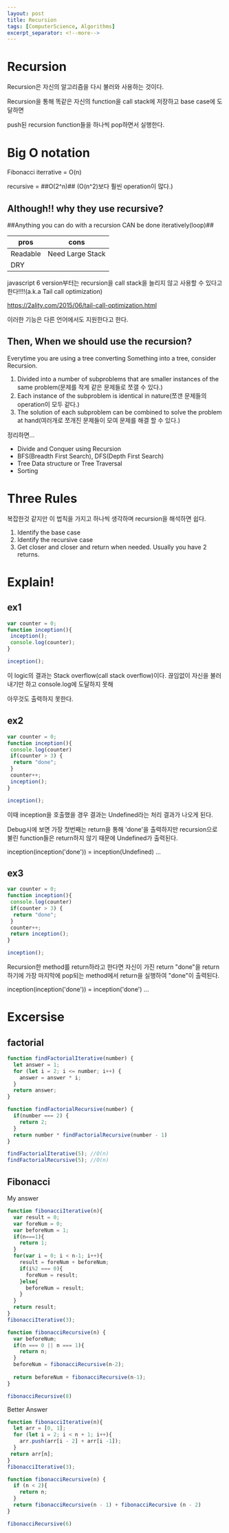 ```yaml
---
layout: post
title: Recursion
tags: [ComputerScience, Algorithms]
excerpt_separator: <!--more-->
---
```


# Recursion

Recursion은 자신의 알고리즘을 다시 불러와 사용하는 것이다.

Recursion을 통해 똑같은 자신의 function을 call stack에 저장하고 base case에 도달하면

push된 recursion function들을 하나씩 pop하면서 실행한다.

<!--more-->

# Big O notation

Fibonacci iterrative = O(n)

recursive = ##O(2^n)## (O(n^2)보다 훨씬 operation이 많다.)

## Although!! why they use recursive?

##Anything you can do with a recursion CAN be done iteratively(loop)##

pros  | cons
------------- | -------------
Readable  | Need Large Stack
DRY | 

javascript 6 version부터는 recursion을 call stack을 늘리지 않고 사용할 수 있다고 한다!!!!(a.k.a Tail call optimization)

https://2ality.com/2015/06/tail-call-optimization.html

이러한 기능은 다른 언어에서도 지원한다고 한다.

## Then, When we should use the recursion?

Everytime you are using a tree converting Something into a tree, consider Recursion.

1. Divided into a number of subproblems that are smaller instances of the same problem(문제를 작게 같은 문제들로 쪼갤 수 있다.)
2. Each instance of the subproblem is identical in nature(쪼갠 문제들의 operation이 모두 같다.)
3. The solution of each subproblem can be combined to solve the problem at hand(여러개로 쪼개진 문제들이 모여 문제를 해결 할 수 있다.)

정리하면...

- Divide and Conquer using Recursion
- BFS(Breadth First Search), DFS(Depth First Search)
- Tree Data structure or Tree Traversal
- Sorting

# Three Rules

복잡한것 같지만 이 법칙을 가지고 하나씩 생각하며 recursion을 해석하면 쉽다.

1. Identify the base case
2. Identify the recursive case
3. Get closer and closer and return when needed. Usually you have 2 returns.

# Explain!

## ex1

```javascript
var counter = 0;
function inception(){
 inception();
 console.log(counter);
}

inception();
```

이 logic의 결과는 Stack overflow(call stack overflow)이다. 끊임없이 자신을 불러내기만 하고 console.log에 도달하지 못해

아무것도 출력하지 못한다.

## ex2

```javascript
var counter = 0;
function inception(){
 console.log(counter)
 if(counter > 3) {
  return "done";
 }
 counter++;
 inception();
}

inception();
```

이때 inception을 호출했을 경우 결과는 Undefined라는 처리 결과가 나오게 된다.

Debug시에 보면 가장 첫번째는 return을 통해 'done'을 출력하지만 recursion으로 불린 function들은 return하지 않기 때문에 Undefined가 출력된다.

inception(inception('done')) = inception(Undefined) ...

## ex3

```javascript
var counter = 0;
function inception(){
 console.log(counter)
 if(counter > 3) {
  return "done";
 }
 counter++;
 return inception();
}

inception();
```

Recursion한 method를 return하라고 한다면 자신이 가진 return "done"을 return 하기에 가장 마지막에 pop되는 method에서 return을 실행하여 "done"이 출력된다.

inception(inception('done')) = inception('done') ...

# Excersise

## factorial

```javascript
function findFactorialIterative(number) {
  let answer = 1;
  for (let i = 2; i <= number; i++) {
    answer = answer * i;
  }
  return answer;
}

function findFactorialRecursive(number) {
  if(number === 2) {
    return 2;
  }
  return number * findFactorialRecursive(number - 1)
}

findFactorialIterative(5); //O(n)
findFactorialRecursive(5); //O(n)
```

## Fibonacci

My answer

```javascript
function fibonacciIterative(n){
  var result = 0;
  var foreNum = 0;
  var beforeNum = 1;
  if(n===1){
    return 1;
  }
  for(var i = 0; i < n-1; i++){
    result = foreNum + beforeNum;
    if(i%2 === 0){
      foreNum = result;
    }else{
      beforeNum = result;
    }
  }
  return result;
}
fibonacciIterative(3);

function fibonacciRecursive(n) {
  var beforeNum;
  if(n === 0 || n === 1){
    return n;
  }
  beforeNum = fibonacciRecursive(n-2);
  
  return beforeNum + fibonacciRecursive(n-1);
}

fibonacciRecursive(8)
```

Better Answer

```javascript
function fibonacciIterative(n){
  let arr = [0, 1];
  for (let i = 2; i < n + 1; i++){
    arr.push(arr[i - 2] + arr[i -1]);
  }
 return arr[n];
}
fibonacciIterative(3);

function fibonacciRecursive(n) {
  if (n < 2){
    return n;
  }
  return fibonacciRecursive(n - 1) + fibonacciRecursive (n - 2)
}

fibonacciRecursive(6)
```
